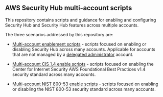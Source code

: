 ## AWS Security Hub multi-account scripts
This repository contains scripts and guidance for enabling and configuring Security Hub and Security Hub features across multiple accounts.  

The three scenarios addressed by this repository are:
* [Multi-account enablement scripts](multiaccount-enable) - scripts focused on enabling or disabling Security Hub across many accounts.  Applicable for accounts that are not managed by a [delegated administrator](https://docs.aws.amazon.com/securityhub/latest/userguide/designate-orgs-admin-account.html) account. 

* [Multi-account CIS 1.4 enable scripts](cis14-enable) - scripts focused on enabling the Center for Internet Security AWS Foundational Best Practices v1.4 security standard across many accounts.  

* [Multi-account NIST 800-53 enable scripts](nist800-53-enable) - scripts focused on enabling or disabling the NIST 800-53 security standard across many accounts.



